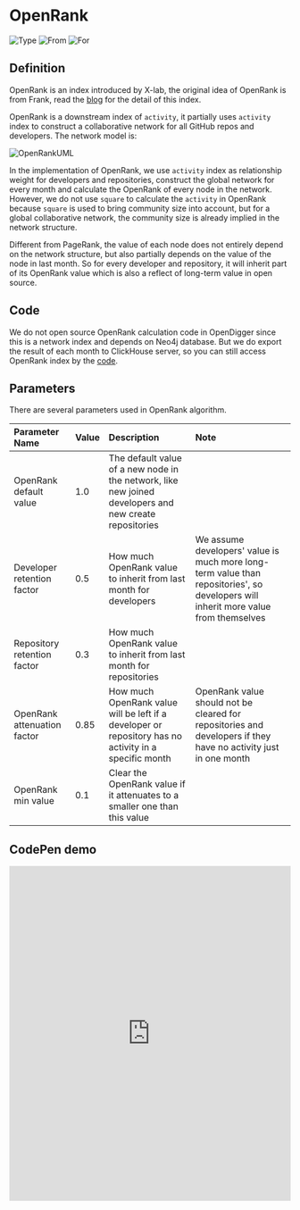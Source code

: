 # OpenRank

![Type](https://img.shields.io/badge/Type-Index-blue) ![From](https://img.shields.io/badge/From-X--lab-blue) ![For](https://img.shields.io/badge/For-Repo/Developer-blue)

## Definition

OpenRank is an index introduced by X-lab, the original idea of OpenRank is from Frank, read the [blog](https://blog.frankzhao.cn/how_to_measure_open_source_2) for the detail of this index.

OpenRank is a downstream index of `activity`, it partially uses `activity` index to construct a collaborative network for all GitHub repos and developers. The network model is:

![OpenRankUML](https://www.plantuml.com/plantuml/png/SoWkIImgAStDuUBAJInGI4ajIyt9BqWjKgZcKb0eIymfJLMmjLF8AyrDIYtYgeKeAaejo2_EBCalgiIb2c6CZQwk7R86AuN4v9BCiioIIYukXzIy5A3D0000)

In the implementation of OpenRank, we use `activity` index as relationship weight for developers and repositories, construct the global network for every month and calculate the OpenRank of every node in the network. However, we do not use `square` to calculate the `activity` in OpenRank because `square` is used to bring community size into account, but for a global collaborative network, the community size is already implied in the network structure.

Different from PageRank, the value of each node does not entirely depend on the network structure, but also partially depends on the value of the node in last month. So for every developer and repository, it will inherit part of its OpenRank value which is also a reflect of long-term value in open source.

## Code

We do not open source OpenRank calculation code in OpenDigger since this is a network index and depends on Neo4j database. But we do export the result of each month to ClickHouse server, so you can still access OpenRank index by the [code](https://github.com/X-lab2017/open-digger/blob/master/src/metrics/indices.ts#L21).

## Parameters

There are several parameters used in OpenRank algorithm.

| Parameter Name | Value | Description | Note |
| :------------- | :---- | :---------- | :--- |
| OpenRank default value | 1.0 | The default value of a new node in the network, like new joined developers and new create repositories | |
| Developer retention factor | 0.5 | How much OpenRank value to inherit from last month for developers | We assume developers' value is much more long-term value than repositories', so developers will inherit more value from themselves |
| Repository retention factor | 0.3 | How much OpenRank value to inherit from last month for repositories | |
| OpenRank attenuation factor | 0.85 | How much OpenRank value will be left if a developer or repository has no activity in a specific month | OpenRank value should not be cleared for repositories and developers if they have no activity just in one month |
| OpenRank min value | 0.1 | Clear the OpenRank value if it attenuates to a smaller one than this value | |

## CodePen demo

<iframe height="600" style="width: 100%;" scrolling="no" title="OpenDigger - [X-lab] OpenRank/Activity/Bus Factor" src="https://codepen.io/frank-zsy/embed/bGjyqQj?default-tab=js%2Cresult&editable=true" frameborder="no" loading="lazy" allowtransparency="true" allowfullscreen="true">
  See the Pen <a href="https://codepen.io/frank-zsy/pen/bGjyqQj">
  OpenDigger - [X-lab] OpenRank/Activity/Bus Factor</a> by Frank Zhao (<a href="https://codepen.io/frank-zsy">@frank-zsy</a>)
  on <a href="https://codepen.io">CodePen</a>.
</iframe>
